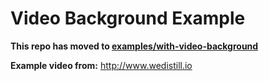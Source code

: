 # Video Background Example

**This repo has moved to [examples/with-video-background](https://github.com/expo/examples/tree/master/with-video-background)**

**Example video from:** http://www.wedistill.io
